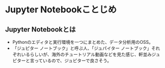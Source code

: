 # Jupyter Notebookことじめ

## Jupyter Notebookとは
 - Pythonのエディタと実行環境を一つにまとめた、データ分析用のOSS。
 - 「ジュピター ノートブック」と呼ぶ人、「ジュパイター ノートブック」それぞれいるらしいが、海外のチュートリアル動画などを見た感じ、軒並みジュピターと言っているので、ジュピターで良さそう。
